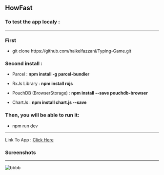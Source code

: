 <h2>HowFast </h2>

<h3>To test the app localy :</h3>

<hr>

<h3>First</h3>
<ul>
  <li>
    <p>git clone https://github.com/haikelfazzani/Typing-Game.git</p>
  </li>
</ul>

<h3>Second install : </h3>

<ul>
  <li><p>Parcel : <strong>npm install -g parcel-bundler</strong></p></li>
  <li><p>RxJs Library : <strong>npm install rxjs</strong></p></li>
  <li><p>PouchDB (BrowserStorage) : <strong>npm install --save pouchdb-browser</strong></p></li>
  <li><p>ChartJs : <strong>npm install chart.js --save</strong></p></li>
</ul>

<h3>Then, you will be able to run it:</h3>
<ul>
  <li>
    <p>npm run dev</p>
  </li>
</ul>


<hr>

<p>Link To App : <a href="https://typinggame10.netlify.com">Click Here</a></p>
<h3>Screenshots</h3>
<hr>
<img src="https://image.ibb.co/gpDswV/bbbb.png" alt="bbbb" border="0">
